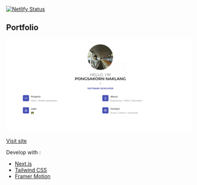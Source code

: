 [![Netlify Status](https://api.netlify.com/api/v1/badges/5d7ffc68-5246-4c1a-b0fd-696bfb3dca86/deploy-status)](https://pongsakorn-naklang-portfolio.netlify.app/)

## Portfolio

![Image of Screen](https://github.com/PongsakornNaklang/portfolio/blob/main/public/images/Screen.png)

[Visit site](https://pongsakorn-naklang-portfolio.netlify.app/)
 
Develop with :
- [Next.js](https://nextjs.org/docs)
- [Tailwind CSS](https://tailwindcss.com/)
- [Framer Motion](https://www.framer.com/)
